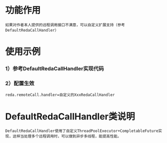# 功能作用
    如果对作者本人提供的远程调用接口不满意，可以自定义扩展支持（参考DefaultRedaCallHandler）

# 使用示例
### 1）参考DefaultRedaCallHandler实现代码
### 2）配置生效
    reda.remoteCall.handler=自定义的XxxRedaCallHandler
# DefaultRedaCallHandler类说明
    DefaultRedaCallHandler使用了自定义ThreadPoolExecutor+CompletableFuture实现，这样当处理多个远程调用时，可以做到异步多线程，能提高性能。
